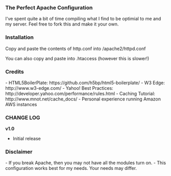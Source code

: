 <h3>The Perfect Apache Configuration</h3>
I've spent quite a bit of time compiling what I find to be optimial to me and my server.
Feel free to fork this and make it your own.

<h3>Installation</h3>
Copy and paste the contents of http.conf into /apache2/httpd.conf

You can also copy and paste into .htaccess (however this is slower!)

<h3>Credits</h3>
- HTML5BoilerPlate: https://github.com/h5bp/html5-boilerplate/
- W3 Edge: http://www.w3-edge.com/
- Yahoo! Best Practices: http://developer.yahoo.com/performance/rules.html
- Caching Tutorial: http://www.mnot.net/cache_docs/
- Personal experience running Amazon AWS instances

<h3>CHANGE LOG</h3>

<strong>v1.0</strong>
- Initial release

<h3>Disclaimer</h3>
- If you break Apache, then you may not have all the modules turn on.
- This configuration works best for my needs. Your needs may differ.